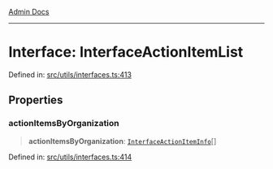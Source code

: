 [Admin Docs](/)

***

# Interface: InterfaceActionItemList

Defined in: [src/utils/interfaces.ts:413](https://github.com/PalisadoesFoundation/talawa-admin/blob/main/src/utils/interfaces.ts#L413)

## Properties

### actionItemsByOrganization

> **actionItemsByOrganization**: [`InterfaceActionItemInfo`](InterfaceActionItemInfo.md)[]

Defined in: [src/utils/interfaces.ts:414](https://github.com/PalisadoesFoundation/talawa-admin/blob/main/src/utils/interfaces.ts#L414)
